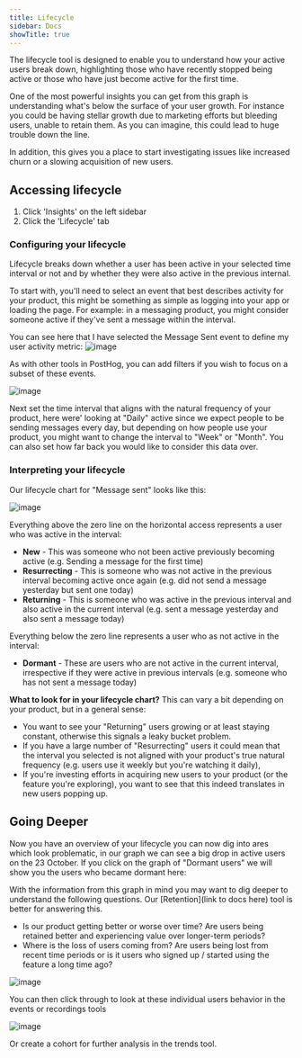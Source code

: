 ```yaml
---
title: Lifecycle
sidebar: Docs
showTitle: true
---
```


The lifecycle tool is designed to enable you to understand how your active users break down, highlighting those who have recently stopped being active or those who have just become active for the first time.

One of the most powerful insights you can get from this graph is understanding what's below the surface of your user growth. For instance you could be having stellar growth due to marketing efforts but bleeding users, unable to retain them. As you can imagine, this could lead to huge trouble down the line.

In addition, this gives you a place to start investigating issues like increased churn or a slowing acquisition of new users.

## Accessing lifecycle

1. Click 'Insights' on the left sidebar
2. Click the 'Lifecycle' tab

### Configuring your lifecycle

Lifecycle breaks down whether a user has been active in your selected time interval or not and by whether they were also active in the previous internal.

To start with, you'll need to select an event that best describes activity for your product, this might be something as simple as logging into your app or loading the page. For example: in a messaging product, you might consider someone active if they've sent a message within the interval.

You can see here that I have selected the Message Sent event to define my user activity metric:
![image](https://user-images.githubusercontent.com/85295485/139204932-dfd438d7-cb86-407c-8a0e-efb6a906f3d3.png)

As with other tools in PostHog, you can add filters if you wish to focus on a subset of these events.

![image](https://user-images.githubusercontent.com/85295485/139205269-21790a9d-6f4c-471a-ae0a-76b2b6557646.png)

Next set the time interval that aligns with the natural frequency of your product, here were' looking at "Daily" active since we expect people to be sending messages every day, but depending on how people use your product, you might want to change the interval to "Week" or "Month". You can also set how far back you would like to consider this data over.

### Interpreting your lifecycle

Our lifecycle chart for "Message sent" looks like this:

![image](https://user-images.githubusercontent.com/85295485/139205374-d891ef11-2ed2-4e92-abcb-80726795d881.png)

Everything above the zero line on the horizontal access represents a user who was active in the interval:
* **New** - This was someone who not been active previously becoming active (e.g. Sending a message for the first time)
* **Resurrecting** - This is someone who was not active in the previous interval becoming active once again (e.g. did not send a message yesterday but sent one today)
* **Returning** - This is someone who was active in the previous interval and also active in the current interval (e.g. sent a message yesterday and also sent a message today)

Everything below the zero line represents a user who as not active in the interval:
* **Dormant** - These are users who are not active in the current interval, irrespective if they were active in previous intervals (e.g. someone who has not sent a message today)

**What to look for in your lifecycle chart?**
This can vary a bit depending on your product, but in a general sense:
- You want to see your "Returning" users growing or at least staying constant, otherwise this signals a leaky bucket problem.
- If you have a large number of "Resurrecting" users it could mean that the interval you selected is not aligned with your product's true natural frequency (e.g. users use it weekly but you're watching it daily), 
- If you're investing efforts in acquiring new users to your product (or the feature you're exploring), you want to see that this indeed translates in new users popping up.

## Going Deeper

Now you have an overview of your lifecycle you can now dig into ares which look problematic, in our graph we can see a big drop in active users on the 23 October. If you click on the graph of "Dormant users" we will show you the users who became dormant here:

With the information from this graph in mind you may want to dig deeper to understand the following questions. Our [Retention](link to docs here) tool is better for answering this.
- Is our product getting better or worse over time? Are users being retained better and experiencing value over longer-term periods?
- Where is the loss of users coming from? Are users being lost from recent time periods or is it users who signed up / started using the feature a long time ago?

![image](https://user-images.githubusercontent.com/85295485/139206407-40bfa178-76d8-47a5-8482-fbf0f682c1d6.png)

You can then click through to look at these individual users behavior in the events or recordings tools 

![image](https://user-images.githubusercontent.com/85295485/139206528-bbdce478-97d9-48ad-888d-3220b50e2b42.png)

Or create a cohort for further analysis in the trends tool.

